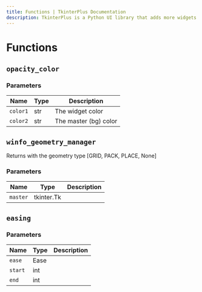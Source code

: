 ```yaml
---
title: Functions | TkinterPlus Documentation
description: TkinterPlus is a Python UI library that adds more widgets to Tkinter
---
```


# Functions

## `opacity_color`

### Parameters

| Name     | Type | Description           |
| -------- | ---- | --------------------- |
| `color1` | str  | The widget color      |
| `color2` | str  | The master (bg) color |

## `winfo_geometry_manager`

Returns with the geometry type [GRID, PACK, PLACE, None]

### Parameters

| Name     | Type       | Description |
| -------- | ---------- | ----------- |
| `master` | tkinter.Tk |             |

## `easing`

### Parameters

| Name    | Type | Description |
| ------- | ---- | ----------- |
| `ease`  | Ease |             |
| `start` | int  |             |
| `end`   | int  |             |
